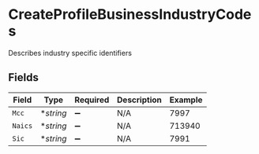 # CreateProfileBusinessIndustryCodes

Describes industry specific identifiers


## Fields

| Field              | Type               | Required           | Description        | Example            |
| ------------------ | ------------------ | ------------------ | ------------------ | ------------------ |
| `Mcc`              | **string*          | :heavy_minus_sign: | N/A                | 7997               |
| `Naics`            | **string*          | :heavy_minus_sign: | N/A                | 713940             |
| `Sic`              | **string*          | :heavy_minus_sign: | N/A                | 7991               |